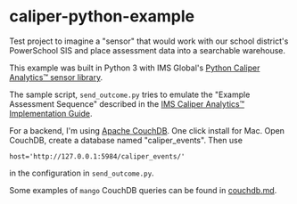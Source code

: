 # caliper-python-example

Test project to imagine a "sensor" that would work with our school district's
PowerSchool SIS and place assessment data into a searchable warehouse.

This example was built in Python 3 with IMS Global's
[Python Caliper Analytics™ sensor library](https://github.com/IMSGlobal/caliper-python-public).

The sample script, `send_outcome.py` tries to emulate the "Example Assessment Sequence"
described in the
[IMS Caliper Analytics™ Implementation Guide](https://www.imsglobal.org/caliper/caliperv1p0/ims-caliper-analytics-implementation-guide).

For a backend, I'm using [Apache CouchDB](http://couchdb.apache.org/).
One click install for Mac.  Open CouchDB, create a database named
"caliper_events". Then use

```
host='http://127.0.0.1:5984/caliper_events/'
```

in the configuration in `send_outcome.py`.

Some examples of `mango` CouchDB queries can be found in
[couchdb.md](couchdb.md).

